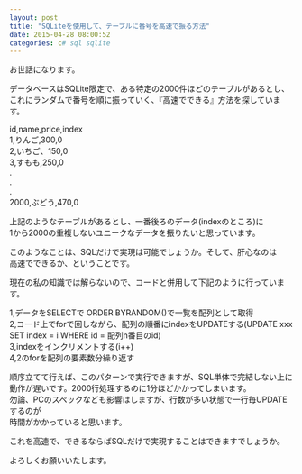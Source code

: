 ```yaml
---
layout: post
title: "SQLiteを使用して、テーブルに番号を高速で振る方法"
date: 2015-04-28 08:00:52
categories: c# sql sqlite
---
```

<p>お世話になります。</p>

<p>データベースはSQLite限定で、ある特定の2000件ほどのテーブルがあるとし、<br>
これにランダムで番号を順に振っていく、『高速でできる』方法を探しています。</p>

<p>id,name,price,index<br>
1,りんご,300,0<br>
2,いちご、150,0<br>
3,すもも,250,0<br>
.<br>
.<br>
.<br>
2000,ぶどう,470,0</p>

<p>上記のようなテーブルがあるとし、一番後ろのデータ(indexのところ)に<br>
1から2000の重複しないユニークなデータを振りたいと思っています。</p>

<p>このようなことは、SQLだけで実現は可能でしょうか。そして、肝心なのは<br>
高速でできるか、ということです。</p>

<p>現在の私の知識では解らないので、コードと併用して下記のように行っています。</p>

<p>1,データをSELECTで ORDER BYRANDOM()で一覧を配列として取得<br>
2,コード上でforで回しながら、配列の順番にindexをUPDATEする(UPDATE xxx SET index = i WHERE id = 配列n番目のid)<br>
3,indexをインクリメントする(i++)<br>
4,2のforを配列の要素数分繰り返す</p>

<p>順序立てて行えば、このパターンで実行できますが、SQL単体で完結しない上に<br>
動作が遅いです。2000行処理するのに1分ほどかかってしまいます。<br>
勿論、PCのスペックなども影響はしますが、行数が多い状態で一行毎UPDATEするのが<br>
時間がかかっていると思います。</p>

<p>これを高速で、できるならばSQLだけで実現することはできますでしょうか。</p>

<p>よろしくお願いいたします。</p>
